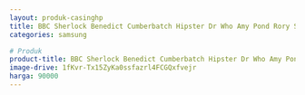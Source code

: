 ```yaml
---
layout: produk-casinghp
title: BBC Sherlock Benedict Cumberbatch Hipster Dr Who Amy Pond Rory Samsung Galaxy S9 Case
categories: samsung

# Produk
product-title: BBC Sherlock Benedict Cumberbatch Hipster Dr Who Amy Pond Rory Samsung Galaxy S9 Case
image-drive: 1fKvr-Tx15ZyKa0ssfazrl4FCGQxfvejr
harga: 90000
---
```

